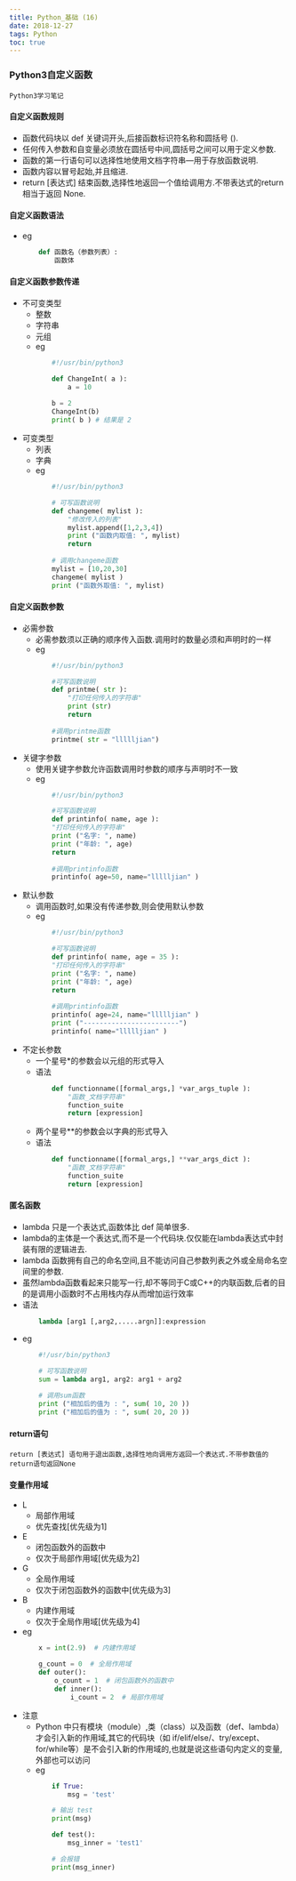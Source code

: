 ```yaml
---
title: Python_基础 (16)
date: 2018-12-27
tags: Python
toc: true
---
```


### Python3自定义函数
    Python3学习笔记

<!-- more -->

#### 自定义函数规则
- 函数代码块以 def 关键词开头,后接函数标识符名称和圆括号 ().
- 任何传入参数和自变量必须放在圆括号中间,圆括号之间可以用于定义参数.
- 函数的第一行语句可以选择性地使用文档字符串—用于存放函数说明.
- 函数内容以冒号起始,并且缩进.
- return \[表达式] 结束函数,选择性地返回一个值给调用方.不带表达式的return相当于返回 None.

#### 自定义函数语法
- eg
    ```python
        def 函数名（参数列表）:
            函数体
    ```

#### 自定义函数参数传递
- 不可变类型
    * 整数
    * 字符串
    * 元组
    * eg
        ```python
            #!/usr/bin/python3
 
            def ChangeInt( a ):
                a = 10
            
            b = 2
            ChangeInt(b)
            print( b ) # 结果是 2
        ```
- 可变类型
    * 列表
    * 字典
    * eg
        ```python
            #!/usr/bin/python3

            # 可写函数说明
            def changeme( mylist ):
                "修改传入的列表"
                mylist.append([1,2,3,4])
                print ("函数内取值: ", mylist)
                return
            
            # 调用changeme函数
            mylist = [10,20,30]
            changeme( mylist )
            print ("函数外取值: ", mylist)
        ```


#### 自定义函数参数
- 必需参数
    * 必需参数须以正确的顺序传入函数.调用时的数量必须和声明时的一样
    * eg
        ```python
            #!/usr/bin/python3

            #可写函数说明
            def printme( str ):
                "打印任何传入的字符串"
                print (str)
                return
            
            #调用printme函数
            printme( str = "llllljian")
        ```
- 关键字参数
    * 使用关键字参数允许函数调用时参数的顺序与声明时不一致
    * eg
        ```python
            #!/usr/bin/python3

            #可写函数说明
            def printinfo( name, age ):
            "打印任何传入的字符串"
            print ("名字: ", name)
            print ("年龄: ", age)
            return
            
            #调用printinfo函数
            printinfo( age=50, name="llllljian" )
        ```
- 默认参数
    * 调用函数时,如果没有传递参数,则会使用默认参数
    * eg
        ```python
            #!/usr/bin/python3

            #可写函数说明
            def printinfo( name, age = 35 ):
            "打印任何传入的字符串"
            print ("名字: ", name)
            print ("年龄: ", age)
            return
            
            #调用printinfo函数
            printinfo( age=24, name="llllljian" )
            print ("------------------------")
            printinfo( name="llllljian" )
        ```
- 不定长参数
    * 一个星号*的参数会以元组的形式导入
    * 语法
        ```python
            def functionname([formal_args,] *var_args_tuple ):
                "函数_文档字符串"
                function_suite
                return [expression]
        ```
    * 两个星号**的参数会以字典的形式导入
    * 语法
        ```python
            def functionname([formal_args,] **var_args_dict ):
                "函数_文档字符串"
                function_suite
                return [expression]
        ```

#### 匿名函数
- lambda 只是一个表达式,函数体比 def 简单很多.
- lambda的主体是一个表达式,而不是一个代码块.仅仅能在lambda表达式中封装有限的逻辑进去.
- lambda 函数拥有自己的命名空间,且不能访问自己参数列表之外或全局命名空间里的参数.
- 虽然lambda函数看起来只能写一行,却不等同于C或C++的内联函数,后者的目的是调用小函数时不占用栈内存从而增加运行效率
- 语法
    ```python
        lambda [arg1 [,arg2,.....argn]]:expression
    ```
- eg
    ```python
        #!/usr/bin/python3

        # 可写函数说明
        sum = lambda arg1, arg2: arg1 + arg2
        
        # 调用sum函数
        print ("相加后的值为 : ", sum( 10, 20 ))
        print ("相加后的值为 : ", sum( 20, 20 ))
    ```

#### return语句
    return [表达式] 语句用于退出函数,选择性地向调用方返回一个表达式.不带参数值的return语句返回None

#### 变量作用域
- L
    * 局部作用域
    * 优先查找\[优先级为1]
- E
    * 闭包函数外的函数中
    * 仅次于局部作用域\[优先级为2]
- G
    * 全局作用域
    * 仅次于闭包函数外的函数中\[优先级为3]
- B
    * 内建作用域
    * 仅次于全局作用域\[优先级为4]
- eg
    ```python
        x = int(2.9)  # 内建作用域
 
        g_count = 0  # 全局作用域
        def outer():
            o_count = 1  # 闭包函数外的函数中
            def inner():
                i_count = 2  # 局部作用域
    ```
- 注意
    * Python 中只有模块（module）,类（class）以及函数（def、lambda）才会引入新的作用域,其它的代码块（如 if/elif/else/、try/except、for/while等）是不会引入新的作用域的,也就是说这些语句内定义的变量,外部也可以访问
    * eg
        ```python
            if True:
                msg = 'test'

            # 输出 test
            print(msg)

            def test():
                msg_inner = 'test1'

            # 会报错
            print(msg_inner)
        ```









